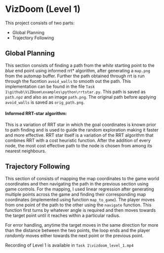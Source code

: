 # VizDoom (Level 1)

This project consists of two parts:
- Global Planning
- Trajectory Following

## Global Planning

This section consists of finding a path from the _white_ starting point to the _blue_ end point using informed rrt* algorithm, after generating a ``map.png`` from the automap buffer.
Further the path obtained through rrt is run through the fucntion ``avoid_walls`` to smooth out the path. This implementation can be found in the file ``Task 1\github\ViZDoom\examples\python\rrtstar.py``. This path is saved as ``path.npz`` and also as an image ``path.png``. The original path before applying ``avoid_walls`` is saved as ``orig_path.png``.

#### Informed RRT-star algorithm:
This is a variation of RRT star in which the goal coordinates is known prior to path finding and is used to guide the random exploration making it faster and more effective. RRT star itself is a variation of the RRT algorithm that combines RRT with a cost heuristic function. After the addition of every node, the most cost effective path to the node is chosen from among its nearest neighbours. 


## Trajectory Following

This section of consists of mapping the map coordinates to the game world coordinates and then navigating the path in the previous section using game controls. For the mapping, I used linear regression after generating multiple points across the game and finding their corresponding map coordinates (implemented using function ``map_to_game``). The player moves from one point of the path to the other using the ``navigate`` function. This function first turns by whatever angle is required and then moves towards the target point until it reaches within a particular radius. 

For error handling, anytime the target moves in the same direction for more than the distance between the two points, the loop ends and the player _randomly_ moves either towards the next point or the previous point. 

Recording of Level 1 is available in ``Task 1\vizdoom_level_1.mp4``
